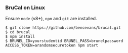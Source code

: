 ### BruCal on Linux

Ensure `node` (v8+), `npm` and `git` are installed.

    $ git clone https://github.com/bencevans/brucal.git
    $ cd brucal
    $ npm install
    $ BRUNEL_ID=yourstudentid BRUNEL_PASS=brunelpassword ACCESS_TOKEN=arandomsecuretoken npm start